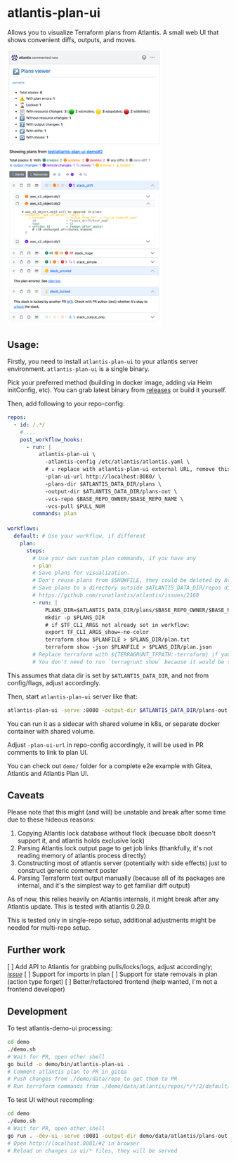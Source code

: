 # atlantis-plan-ui

Allows you to visualize Terraform plans from Atlantis. A small web UI that shows convenient diffs, outputs, and moves.

<p float="left">
    <img src="demo/img_1.png" width="350">
    <img src="demo/img_2.png" width="350">
</p>

## Usage:

Firstly, you need to install `atlantis-plan-ui` to your atlantis server environment. `atlantis-plan-ui` is a single binary.

Pick your preferred method (building in docker image, adding via Helm initConfig, etc). You can grab latest binary from
[releases](https://github.com/ilyaluk/atlantis-plan-ui/releases) or build it yourself.

Then, add following to your repo-config:

```yaml
repos:
  - id: /.*/
    # ...
    post_workflow_hooks:
      - run: |
          atlantis-plan-ui \
            -atlantis-config /etc/atlantis/atlantis.yaml \
            # ↓ replace with atlantis-plan-ui external URL, remove this comment
            -plan-ui-url http://localhost:8080/ \
            -plans-dir $ATLANTIS_DATA_DIR/plans \
            -output-dir $ATLANTIS_DATA_DIR/plans-out \
            -vcs-repo $BASE_REPO_OWNER/$BASE_REPO_NAME \
            -vcs-pull $PULL_NUM
        commands: plan

workflows:
  default: # Use your workflow, if different
    plan:
      steps:
        # Use your own custom plan commands, if you have any
        - plan
        # Save plans for visualization.
        # Don't reuse plans from $SHOWFILE, they could be deleted by Atlantis on failed plan.
        # Save plans to a directory outside $ATLANTIS_DATA_DIR/repos dir, this breaks Atlantis logic:
        # https://github.com/runatlantis/atlantis/issues/2168
        - run: |
            PLANS_DIR=$ATLANTIS_DATA_DIR/plans/$BASE_REPO_OWNER/$BASE_REPO_NAME/$PULL_NUM/$REPO_REL_DIR
            mkdir -p $PLANS_DIR
            # if $TF_CLI_ARGS not already set in workflow:
            export TF_CLI_ARGS_show=-no-color
            terraform show $PLANFILE > $PLANS_DIR/plan.txt
            terraform show -json $PLANFILE > $PLANS_DIR/plan.json
        # Replace terraform with ${TERRAGRUNT_TFPATH:-terraform} if you use Terragrunt and configure TFPATH this way.
        # You don't need to run `terragrunt show` because it would be slower for no reason.
```

This assumes that data dir is set by `$ATLANTIS_DATA_DIR`, and not from config/flags, adjust accordingly.

Then, start `atlantis-plan-ui` server like that:

```bash
atlantis-plan-ui -serve :8080 -output-dir $ATLANTIS_DATA_DIR/plans-out
```

You can run it as a sidecar with shared volume in k8s, or separate docker container with shared volume.

Adjust `-plan-ui-url` in repo-config accordingly, it will be used in PR comments to link to plan UI.

You can check out `demo/` folder for a complete e2e example with Gitea, Atlantis and Atlantis Plan UI.

## Caveats

Please note that this might (and will) be unstable and break after some time due to these hideous reasons:
1. Copying Atlantis lock database without flock (becuase bbolt doesn't support it, and atlantis holds exclusive lock)
2. Parsing Atlantis lock output page to get job links (thankfully, it's not reading memory of atlantis process directly)
3. Constructing most of atlantis server (potentially with side effects) just to construct generic comment poster
4. Parsing Terraform text output manually (because all of its packages are internal, and it's the simplest way to get familiar diff output)

As of now, this relies heavily on Atlantis internals, it might break after any Atlantis update. This is tested with atlantis 0.29.0.

This is tested only in single-repo setup, additional adjustments might be needed for multi-repo setup.

## Further work

[ ] Add API to Atlantis for grabbing pulls/locks/logs, adjust accordingly; [_issue_](https://github.com/runatlantis/atlantis/issues/4896)
[ ] Support for imports in plan
[ ] Support for state removals in plan (action type forget)
[ ] Better/refactored frontend (help wanted, I'm not a frontend developer)

## Development

To test atlantis-demo-ui processing:
```bash
cd demo
./demo.sh
# Wait for PR, open other shell
go build -o demo/bin/atlantis-plan-ui .
# Comment atlantis plan to PR in gitea
# Push changes from ./demo/data/repo to get them to PR
# Run terraform commands from ./demo/data/atlantis/repos/*/*/2/default/ if needed 
```

To test UI without recompling:
```bash
cd demo
./demo.sh
# Wait for PR, open other shell
go run . -dev-ui -serve :8081 -output-dir demo/data/atlantis/plans-out
# Open http://localhost:8081/#2 in browser
# Reload on changes in ui/* files, they will be served
```
